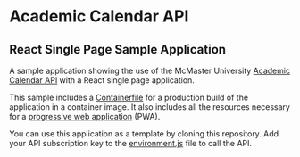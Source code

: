 # Academic Calendar API
## React Single Page Sample Application
A sample application showing the use of the McMaster University 
[Academic Calendar API](https://developer.api.mcmaster.ca/api-details#api=academic-calendar-v1-v2)
with a React single page application.

This sample includes a [Containerfile](Containerfile) for a production build of the
application in a container image.  It also includes all the resources necessary for
a [progressive web application](https://developer.mozilla.org/en-US/docs/Web/Progressive_web_apps)
(PWA).

You can use this application as a template by cloning this repository.  Add your API 
subscription key to the [environment.js](public/environment.js) file to call the API.
